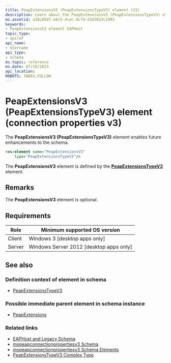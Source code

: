 ```yaml
---
title: PeapExtensionsV3 (PeapExtensionsTypeV3) element (V3)
description: Learn about the PeapExtensionsV3 (PeapExtensionsTypeV3) element. This element enables future enhancements to the schema. | PeapExtensionsV3 (PeapExtensionsTypeV3) element (V3)
ms.assetid: a38c8507-a4c5-4cec-8cf4-d3d3024c1993
keywords:
- PeapExtensionsV3 element EAPHost
topic_type:
- apiref
api_name:
- Username
api_type:
- Schema
ms.topic: reference
ms.date: 07/10/2023
api_location: 
ROBOTS: INDEX,FOLLOW
---
```


# PeapExtensionsV3 (PeapExtensionsTypeV3) element (connection properties v3)

The **PeapExtensionsV3 (PeapExtensionsTypeV3)** element enables future enhancements to the schema.

``` xml
<xs:element name="PeapExtensionsV3"
    type="PeapExtensionsTypeV3"/>
```

The **PeapExtensionsV3** element is defined by the [**PeapExtensionsTypeV3**](mspeapconnectionpropertiesv3schema-peapextensionstypev3-complextype.md) element.

## Remarks

The **PeapExtensionsV3** element is optional.

## Requirements

| Role | Minimum supported OS version |
|------|------------------------------|
| Client | Windows 3 \[desktop apps only\] |
| Server | Windows Server 2012 \[desktop apps only\] |

## See also

### Definition context of element in schema

- [PeapExtensionsTypeV3](mspeapconnectionpropertiesv3schema-peapextensionstypev3-complextype.md)

### Possible immediate parent element in schema instance

- [PeapExtensions](mspeapconnectionpropertiesv1schema-peapextensions-eaptype-element.md)

### Related links

- [EAPHost and Legacy Schema](eaphost-schemas.md)
- [mspeapconnectionpropertiesv3 Schema](mspeapconnectionpropertiesv3schema-schema.md)
- [mspeapconnectionpropertiesv3 Schema Elements](mspeapconnectionpropertiesv3schema-elements.md)
- [PeapExtensionsTypeV3 Complex Type](mspeapconnectionpropertiesv3schema-peapextensionstypev3-complextype.md)

